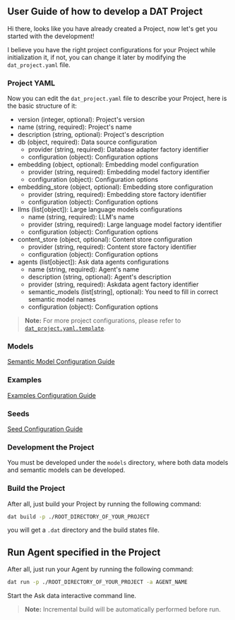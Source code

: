 ## User Guide of how to develop a DAT Project

Hi there, looks like you have already created a Project, now let's get you started with the development!

I believe you have the right project configurations for your Project while initialization it, if not, you can change it later by modifying the `dat_project.yaml` file.


### Project YAML

Now you can edit the `dat_project.yaml` file to describe your Project, here is the basic structure of it:

- version (integer, optional): Project's version
- name (string, required): Project's name
- description (string, optional): Project's description
- db (object, required): Data source configuration
  - provider (string, required): Database adapter factory identifier
  - configuration (object): Configuration options
- embedding (object, optional): Embedding model configuration
  - provider (string, required): Embedding model factory identifier
  - configuration (object): Configuration options
- embedding_store (object, optional): Embedding store configuration
  - provider (string, required): Embedding store factory identifier
  - configuration (object): Configuration options
- llms (list\[object\]): Large language models configurations
  - name (string, required): LLM's name
  - provider (string, required): Large language model factory identifier
  - configuration (object): Configuration options
- content_store (object, optional): Content store configuration
  - provider (string, required): Content store factory identifier
  - configuration (object): Configuration options
- agents (list\[object\]): Ask data agents configurations
  - name (string, required): Agent's name
  - description (string, optional): Agent's description
  - provider (string, required): Askdata agent factory identifier
  - semantic_models (list\[string\], optional): You need to fill in correct semantic model names
  - configuration (object): Configuration options


> **Note:** For more project configurations, please refer to [`dat_project.yaml.template`](./dat_project.yaml.template).


### Models

[Semantic Model Configuration Guide](./MODEL_GUIDE.md)


### Examples

[Examples Configuration Guide](./EXAMPLE_GUIDE.md)


### Seeds

[Seed Configuration Guide](./SEED_GUIDE.md)


### Development the Project

You must be developed under the `models` directory, where both data models and semantic models can be developed.


### Build the Project

After all, just build your Project by running the following command:

```bash
dat build -p ./ROOT_DIRECTORY_OF_YOUR_PROJECT
```

you will get a `.dat` directory and the build states file.

## Run Agent specified in the Project

After all, just run your Agent by running the following command:

```bash
dat run -p ./ROOT_DIRECTORY_OF_YOUR_PROJECT -a AGENT_NAME
```

Start the Ask data interactive command line.

> **Note:** Incremental build will be automatically performed before run.

